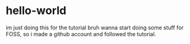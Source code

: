 # hello-world
im just doing this for the tutorial bruh
wanna start doing some stuff for FOSS, so i made a github account and followed the tutorial.
